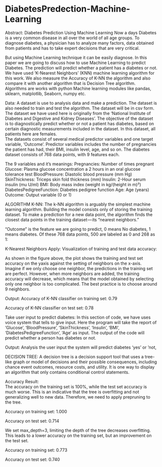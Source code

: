 # DiabetesPredection-Machine-Learning
Abstract: 
Diabetes Prediction Using Machine Learning 
Now a days Diabetes is a very common disease in all over the world of all age groups. To diagnose diabetes, a physician has to analyze many factors, data obtained from patients and has to take expert decisions that are very critical. 

But using Machine Learning technique it can be easily diagnose. In this paper we are going to discuss how to use Machine Learning to predict Diabetes. The prediction will predict whether a patient has a diabetes or not. We have used ‘K-Nearest Neighbors’ (KNN) machine learning algorithm for this work. We also measure the Accuracy of K-NN the algorithm and also compare it with another algorithm that is Decision Tree algorithm. Algorithms are works with python Machine learning modules like pandas, sklearn, matplotlib, Seaborn, numpy etc.

 Data: 
A dataset is use to analysis data and make a prediction. The dataset is also needed to train and test the algorithm. The dataset will be in csv form. The dataset we have used here is originally from the ‘National Institute of Diabetes and Digestive and Kidney Diseases’. The objective of the dataset is to diagnostically predict whether or not a patient has diabetes, based on certain diagnostic measurements included in the dataset. In this dataset, all patients here are females.   
The datasets consist of several medical predictor variables and one target variable, ‘Outcome’. Predictor variables includes the number of pregnancies the patient has had, their BMI, insulin level, age, and so on. The diabetes dataset consists of 768 data points, with 9 features each. 

The 9 variables and it’s meanings: 
Pregnancies: Number of times pregnant 
Glucose: Plasma glucose concentration a 2 hours in an oral glucose tolerance test 
BloodPressure: Diastolic blood pressure (mm Hg) 
SkinThickness: Triceps skin fold thickness (mm) 
Insulin: 2-Hour serum insulin (mu U/ml) 
BMI: Body mass index (weight in kg/(height in m)²) 
DiabetesPedigreeFunction: Diabetes pedigree function 
Age: Age (years) 
Outcome: Output variable (0 or 1) 

ALGORITHM K-NN: 
The k-NN algorithm is arguably the simplest machine learning algorithm. Building the model consists only of storing the training dataset. To make a prediction for a new data point, the algorithm finds the closest data points in the training dataset — its “nearest neighbors.” 

 “Outcome” is the feature we are going to predict, 0 means No diabetes, 1 means diabetes. Of these 768 data points, 500 are labeled as 0 and 268 as 1: 
 
 K-Nearest Neighbors Apply: 
Visualization of training and test data accuracy: 
 
As shown in the figure above, the plot shows the training and test set accuracy on the yaxis against the setting of neighbors on the x-axis. Imagine if we only choose one neighbor, the predictions in the training set are perfect. However, when more neighbors are added, the training accuracy will decrease, which means that the model obtained by selecting only one neighbor is too complicated. The best practice is to choose around 9 neighbors. 

Output: 
Accuracy of K-NN classifier on training set: 0.79 

Accuracy of K-NN classifier on test set: 0.78 

Take user input to predict diabetes: 
In this section of code, we have uses voice system that tells to give input. Here the program will take the report of ‘Glucose’, ‘BloodPressure’, ‘SkinThickness’, ‘Insulin’, ‘BMI’, ‘DiabetesPedigreeFunction’, ‘Age’ as input. 
The output of the code will predict whether a person has diabetes or not.

Output: 
Analysis the user input the system will predict diabetes ‘yes’ or ’not, 

DECISION TREE: 
A decision tree is a decision support tool that uses a tree-like graph or model of decisions and their possible consequences, including chance event outcomes, resource costs, and utility. It is one way to display an algorithm that only contains conditional control statements. 
 
Accuracy Result:  
The accuracy on the training set is 100%, while the test set accuracy is much worse. This is an indicative that the tree is overfitting and not generalizing well to new data. Therefore, we need to apply prepruning to the tree. 

Accuracy on training set: 1.000 

Accuracy on test set: 0.714 

We set max_depth=3, limiting the depth of the tree decreases overfitting. This leads to a lower accuracy on the training set, but an improvement on the test set. 
 
Accuracy on training set: 0.773 

Accuracy on test set: 0.740 
